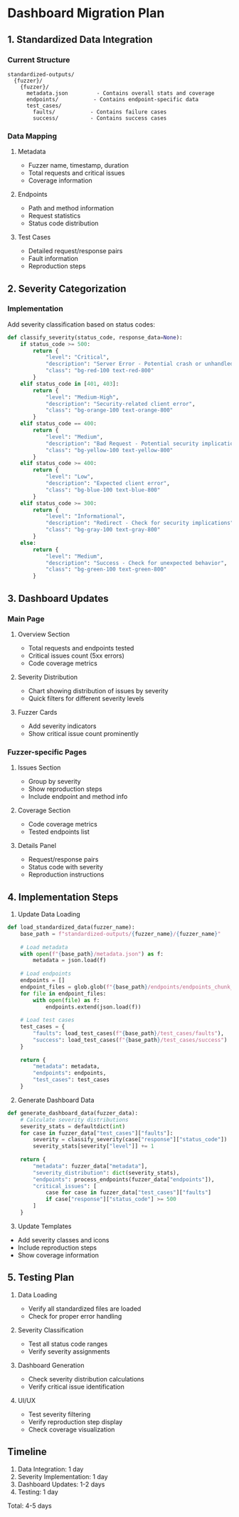 # Dashboard Migration Plan

## 1. Standardized Data Integration

### Current Structure
```
standardized-outputs/
  {fuzzer}/
    {fuzzer}/
      metadata.json         - Contains overall stats and coverage
      endpoints/           - Contains endpoint-specific data
      test_cases/
        faults/           - Contains failure cases
        success/          - Contains success cases
```

### Data Mapping
1. Metadata
   - Fuzzer name, timestamp, duration
   - Total requests and critical issues
   - Coverage information

2. Endpoints
   - Path and method information
   - Request statistics
   - Status code distribution

3. Test Cases
   - Detailed request/response pairs
   - Fault information
   - Reproduction steps

## 2. Severity Categorization

### Implementation
Add severity classification based on status codes:

```python
def classify_severity(status_code, response_data=None):
    if status_code >= 500:
        return {
            "level": "Critical",
            "description": "Server Error - Potential crash or unhandled exception",
            "class": "bg-red-100 text-red-800"
        }
    elif status_code in [401, 403]:
        return {
            "level": "Medium-High",
            "description": "Security-related client error",
            "class": "bg-orange-100 text-orange-800"
        }
    elif status_code == 400:
        return {
            "level": "Medium",
            "description": "Bad Request - Potential security implication",
            "class": "bg-yellow-100 text-yellow-800"
        }
    elif status_code >= 400:
        return {
            "level": "Low",
            "description": "Expected client error",
            "class": "bg-blue-100 text-blue-800"
        }
    elif status_code >= 300:
        return {
            "level": "Informational",
            "description": "Redirect - Check for security implications",
            "class": "bg-gray-100 text-gray-800"
        }
    else:
        return {
            "level": "Medium",
            "description": "Success - Check for unexpected behavior",
            "class": "bg-green-100 text-green-800"
        }
```

## 3. Dashboard Updates

### Main Page
1. Overview Section
   - Total requests and endpoints tested
   - Critical issues count (5xx errors)
   - Code coverage metrics

2. Severity Distribution
   - Chart showing distribution of issues by severity
   - Quick filters for different severity levels

3. Fuzzer Cards
   - Add severity indicators
   - Show critical issue count prominently

### Fuzzer-specific Pages
1. Issues Section
   - Group by severity
   - Show reproduction steps
   - Include endpoint and method info

2. Coverage Section
   - Code coverage metrics
   - Tested endpoints list

3. Details Panel
   - Request/response pairs
   - Status code with severity
   - Reproduction instructions

## 4. Implementation Steps

1. Update Data Loading
```python
def load_standardized_data(fuzzer_name):
    base_path = f"standardized-outputs/{fuzzer_name}/{fuzzer_name}"
    
    # Load metadata
    with open(f"{base_path}/metadata.json") as f:
        metadata = json.load(f)
    
    # Load endpoints
    endpoints = []
    endpoint_files = glob.glob(f"{base_path}/endpoints/endpoints_chunk_*.json")
    for file in endpoint_files:
        with open(file) as f:
            endpoints.extend(json.load(f))
            
    # Load test cases
    test_cases = {
        "faults": load_test_cases(f"{base_path}/test_cases/faults"),
        "success": load_test_cases(f"{base_path}/test_cases/success")
    }
    
    return {
        "metadata": metadata,
        "endpoints": endpoints,
        "test_cases": test_cases
    }
```

2. Generate Dashboard Data
```python
def generate_dashboard_data(fuzzer_data):
    # Calculate severity distributions
    severity_stats = defaultdict(int)
    for case in fuzzer_data["test_cases"]["faults"]:
        severity = classify_severity(case["response"]["status_code"])
        severity_stats[severity["level"]] += 1
    
    return {
        "metadata": fuzzer_data["metadata"],
        "severity_distribution": dict(severity_stats),
        "endpoints": process_endpoints(fuzzer_data["endpoints"]),
        "critical_issues": [
            case for case in fuzzer_data["test_cases"]["faults"]
            if case["response"]["status_code"] >= 500
        ]
    }
```

3. Update Templates
- Add severity classes and icons
- Include reproduction steps
- Show coverage information

## 5. Testing Plan

1. Data Loading
   - Verify all standardized files are loaded
   - Check for proper error handling

2. Severity Classification
   - Test all status code ranges
   - Verify severity assignments

3. Dashboard Generation
   - Check severity distribution calculations
   - Verify critical issue identification

4. UI/UX
   - Test severity filtering
   - Verify reproduction step display
   - Check coverage visualization

## Timeline
1. Data Integration: 1 day
2. Severity Implementation: 1 day
3. Dashboard Updates: 1-2 days
4. Testing: 1 day

Total: 4-5 days